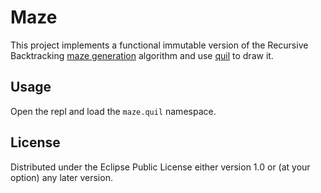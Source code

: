 # Maze

This project implements a functional immutable version of the Recursive Backtracking
[maze generation](http://weblog.jamisbuck.org/2010/12/27/maze-generation-recursive-backtracking) algorithm and use [quil](http://www.quil.info/) to draw it.

## Usage

Open the repl and load the `maze.quil` namespace.

## License

Distributed under the Eclipse Public License either version 1.0 or (at
your option) any later version.
